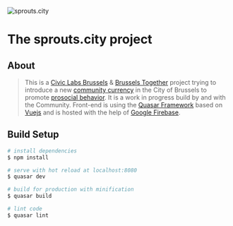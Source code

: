 ![sprouts.city](~assets/sproutscity.png "sprouts.city")
# The sprouts.city project

## About

> This is a [Civic Labs Brussels](https://www.meetup.com/Civic-Lab-Brussels/) & [Brussels Together](http://brusselstogether.org/) project trying to introduce a new [community currency](https://en.wikipedia.org/wiki/Community_currency) in the City of Brussels to promote [prosocial behavior](https://en.wikipedia.org/wiki/Prosocial_behavior).
> It is a work in progress build by and with the Community.
> Front-end is using the [Quasar Framework](http://quasar-framework.org/) based on [Vuejs](https://vuejs.org/) and is hosted with the help of [Google Firebase](https://firebase.google.com).

## Build Setup

``` bash
# install dependencies
$ npm install

# serve with hot reload at localhost:8080
$ quasar dev

# build for production with minification
$ quasar build

# lint code
$ quasar lint
```
